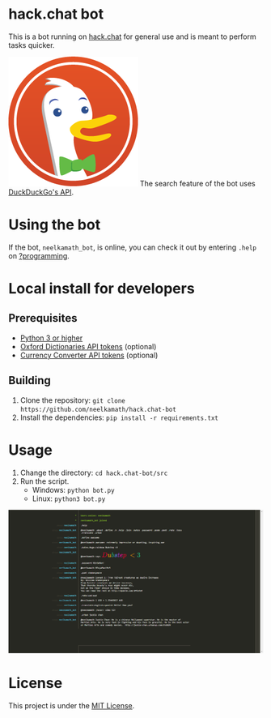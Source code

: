 # hack.chat bot

This is a bot running on [hack.chat](https://hack.chat/) for general use and is meant to perform tasks quicker.

![DuckDuckGo](images/ddg.png) The search feature of the bot uses [DuckDuckGo's API](https://duckduckgo.com/).

# Using the bot

If the bot, `neelkamath_bot`, is online, you can check it out by entering `.help` on
[?programming](https://hack.chat/?programming).

# Local install for developers

## Prerequisites

- [Python 3 or higher](https://www.python.org/downloads/)
- [Oxford Dictionaries API tokens](https://developer.oxforddictionaries.com/documentation/getting_started) (optional)
- [Currency Converter API tokens](https://www.exchangerate-api.com/) (optional)

## Building

1. Clone the repository: `git clone https://github.com/neelkamath/hack.chat-bot`
1. Install the dependencies: `pip install -r requirements.txt`

# Usage

1. Change the directory: `cd hack.chat-bot/src`
1. Run the script.
    - Windows: `python bot.py`
    - Linux: `python3 bot.py`

![Commands](screenshot.png)

# License

This project is under the [MIT License](LICENSE.txt).

